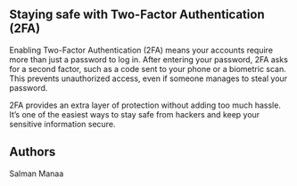 ## Staying safe with Two-Factor Authentication (2FA)
Enabling Two-Factor Authentication (2FA) means your accounts require more than just a password to log in. After entering your password, 2FA asks for a second factor, such as a code sent to your phone or a biometric scan. This prevents unauthorized access, even if someone manages to steal your password.

2FA provides an extra layer of protection without adding too much hassle. It’s one of the easiest ways to stay safe from hackers and keep your sensitive information secure.
## Authors
Salman Manaa
